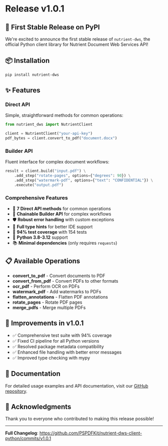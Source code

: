 # Release v1.0.1

## 🎉 First Stable Release on PyPI

We're excited to announce the first stable release of `nutrient-dws`, the official Python client library for Nutrient Document Web Services API!

## 📦 Installation

```bash
pip install nutrient-dws
```

## ✨ Features

### Direct API
Simple, straightforward methods for common operations:
```python
from nutrient_dws import NutrientClient

client = NutrientClient("your-api-key")
pdf_bytes = client.convert_to_pdf("document.docx")
```

### Builder API
Fluent interface for complex document workflows:
```python
result = client.build("input.pdf") \
    .add_step("rotate-pages", options={"degrees": 90}) \
    .add_step("watermark-pdf", options={"text": "CONFIDENTIAL"}) \
    .execute("output.pdf")
```

### Comprehensive Features
- 🔧 **7 Direct API methods** for common operations
- 🔗 **Chainable Builder API** for complex workflows
- 🛡️ **Robust error handling** with custom exceptions
- 📝 **Full type hints** for better IDE support
- 🧪 **94% test coverage** with 154 tests
- 🐍 **Python 3.8-3.12** support
- 📚 **Minimal dependencies** (only requires `requests`)

## 📋 Available Operations

- **convert_to_pdf** - Convert documents to PDF
- **convert_from_pdf** - Convert PDFs to other formats
- **ocr_pdf** - Perform OCR on PDFs
- **watermark_pdf** - Add watermarks to PDFs
- **flatten_annotations** - Flatten PDF annotations
- **rotate_pages** - Rotate PDF pages
- **merge_pdfs** - Merge multiple PDFs

## 🔧 Improvements in v1.0.1

- ✅ Comprehensive test suite with 94% coverage
- ✅ Fixed CI pipeline for all Python versions
- ✅ Resolved package metadata compatibility
- ✅ Enhanced file handling with better error messages
- ✅ Improved type checking with mypy

## 📖 Documentation

For detailed usage examples and API documentation, visit our [GitHub repository](https://github.com/PSPDFKit/nutrient-dws-client-python).

## 🙏 Acknowledgments

Thank you to everyone who contributed to making this release possible!

---

**Full Changelog**: https://github.com/PSPDFKit/nutrient-dws-client-python/commits/v1.0.1